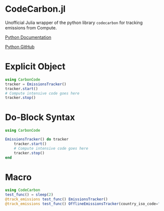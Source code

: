 # CodeCarbon.jl
Unofficial Julia wrapper of the python library `codecarbon` for tracking emissions from Compute. 

[Python Documentation](https://mlco2.github.io/codecarbon/)

[Python GitHub](https://github.com/mlco2/codecarbon)

# Explicit Object

```julia
using CarbonCode
tracker = EmissionsTracker()
tracker.start()
# Compute intensive code goes here
tracker.stop()
```


# Do-Block Syntax

```julia
using CarbonCode

EmissionsTracker() do tracker
    tracker.start()
    # Compute intensive code goes here
    tracker.stop()
end
```

# Macro

```julia
using CodeCarbon
test_func() = sleep(2)
@track_emissions test_func() EmissionsTracker()
@track_emissions test_func() OfflineEmissionsTracker(country_iso_code="CAN")
```
